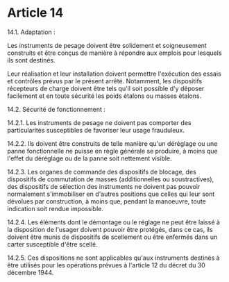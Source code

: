 # Article 14

14.1. Adaptation :

Les instruments de pesage doivent être solidement et soigneusement construits et être conçus de manière à répondre aux emplois pour lesquels ils sont destinés.

Leur réalisation et leur installation doivent permettre l'exécution des essais et contrôles prévus par le présent arrêté. Notamment, les dispositifs récepteurs de charge doivent être tels qu'il soit possible d'y déposer facilement et en toute sécurité les poids étalons ou masses étalons.

14.2. Sécurité de fonctionnement :

14.2.1. Les instruments de pesage ne doivent pas comporter des particularités susceptibles de favoriser leur usage frauduleux.

14.2.2. Ils doivent être construits de telle manière qu'un déréglage ou une panne fonctionnelle ne puisse en règle générale se produire, à moins que l'effet du déréglage ou de la panne soit nettement visible.

14.2.3. Les organes de commande des dispositifs de blocage, des dispositifs de commutation de masses (additionnelles ou soustractives), des dispositifs de sélection des instruments ne doivent pas pouvoir normalement s'immobiliser en d'autres positions que celles qui leur sont dévolues par construction, à moins que, pendant la manoeuvre, toute indication soit rendue impossible.

14.2.4. Les éléments dont le démontage ou le réglage ne peut être laissé à la disposition de l'usager doivent pouvoir être protégés, dans ce cas, ils doivent être munis de dispositifs de scellement ou être enfermés dans un carter susceptible d'être scellé.

14.2.5. Ces dispositions ne sont applicables qu'aux instruments destinés à être utilisés pour les opérations prévues à l'article 12 du décret du 30 décembre 1944.
